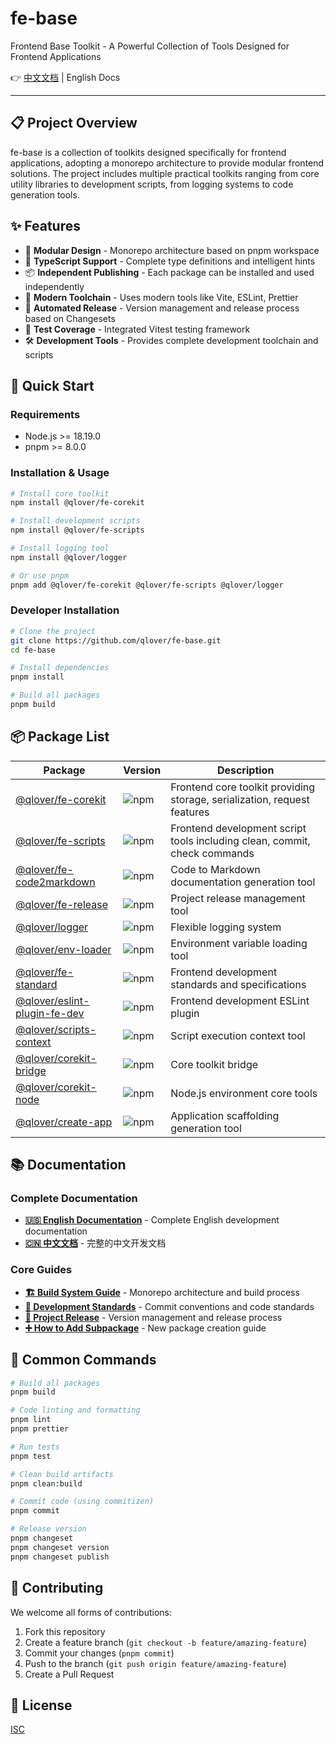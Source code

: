 # fe-base

Frontend Base Toolkit - A Powerful Collection of Tools Designed for Frontend Applications

👉 [中文文档](./README.md) | English Docs

---

## 📋 Project Overview

fe-base is a collection of toolkits designed specifically for frontend applications, adopting a monorepo architecture to provide modular frontend solutions. The project includes multiple practical toolkits ranging from core utility libraries to development scripts, from logging systems to code generation tools.

## ✨ Features

- 🎯 **Modular Design** - Monorepo architecture based on pnpm workspace
- 🔧 **TypeScript Support** - Complete type definitions and intelligent hints
- 📦 **Independent Publishing** - Each package can be installed and used independently
- 🚀 **Modern Toolchain** - Uses modern tools like Vite, ESLint, Prettier
- 🔄 **Automated Release** - Version management and release process based on Changesets
- 🧪 **Test Coverage** - Integrated Vitest testing framework
- 🛠️ **Development Tools** - Provides complete development toolchain and scripts

## 🚀 Quick Start

### Requirements

- Node.js >= 18.19.0
- pnpm >= 8.0.0

### Installation & Usage

```bash
# Install core toolkit
npm install @qlover/fe-corekit

# Install development scripts
npm install @qlover/fe-scripts

# Install logging tool
npm install @qlover/logger

# Or use pnpm
pnpm add @qlover/fe-corekit @qlover/fe-scripts @qlover/logger
```

### Developer Installation

```bash
# Clone the project
git clone https://github.com/qlover/fe-base.git
cd fe-base

# Install dependencies
pnpm install

# Build all packages
pnpm build
```

## 📦 Package List

| Package                                                                   | Version                                                           | Description                                                               |
| ------------------------------------------------------------------------- | ----------------------------------------------------------------- | ------------------------------------------------------------------------- |
| [@qlover/fe-corekit](./packages/fe-corekit/README_EN.md)                     | ![npm](https://img.shields.io/npm/v/@qlover/fe-corekit)           | Frontend core toolkit providing storage, serialization, request features  |
| [@qlover/fe-scripts](./packages/fe-scripts/README.md)                     | ![npm](https://img.shields.io/npm/v/@qlover/fe-scripts)           | Frontend development script tools including clean, commit, check commands |
| [@qlover/fe-code2markdown](./packages/fe-code2markdown/README_EN.md)         | ![npm](https://img.shields.io/npm/v/@qlover/fe-code2markdown)     | Code to Markdown documentation generation tool                            |
| [@qlover/fe-release](./packages/fe-release/README_EN.md)                     | ![npm](https://img.shields.io/npm/v/@qlover/fe-release)           | Project release management tool                                           |
| [@qlover/logger](./packages/logger/README_EN.md)                             | ![npm](https://img.shields.io/npm/v/@qlover/logger)               | Flexible logging system                                                   |
| [@qlover/env-loader](./packages/env-loader/README_EN.md)                     | ![npm](https://img.shields.io/npm/v/@qlover/env-loader)           | Environment variable loading tool                                         |
| [@qlover/fe-standard](./packages/fe-standard/README_EN.md)                   | ![npm](https://img.shields.io/npm/v/@qlover/fe-standard)          | Frontend development standards and specifications                         |
| [@qlover/eslint-plugin-fe-dev](./packages/eslint-plugin-fe-dev/README.md) | ![npm](https://img.shields.io/npm/v/@qlover/eslint-plugin-fe-dev) | Frontend development ESLint plugin                                        |
| [@qlover/scripts-context](./packages/scripts-context/README.md)           | ![npm](https://img.shields.io/npm/v/@qlover/scripts-context)      | Script execution context tool                                             |
| [@qlover/corekit-bridge](./packages/corekit-bridge/README_EN.md)             | ![npm](https://img.shields.io/npm/v/@qlover/corekit-bridge)       | Core toolkit bridge                                                       |
| [@qlover/corekit-node](./packages/corekit-node/README.md)                 | ![npm](https://img.shields.io/npm/v/@qlover/corekit-node)         | Node.js environment core tools                                            |
| [@qlover/create-app](./packages/create-app/README.md)                     | ![npm](https://img.shields.io/npm/v/@qlover/create-app)           | Application scaffolding generation tool                                   |

## 📚 Documentation

### Complete Documentation

- **[🇺🇸 English Documentation](./docs/en/index.md)** - Complete English development documentation
- **[🇨🇳 中文文档](./docs/zh/)** - 完整的中文开发文档

### Core Guides

- **[🏗️ Build System Guide](./docs/en/builder-guide/index.md)** - Monorepo architecture and build process
- **[📝 Development Standards](./docs/en/commit-convention.md)** - Commit conventions and code standards
- **[🚀 Project Release](./docs/en/project-release.md)** - Version management and release process
- **[➕ How to Add Subpackage](./docs/en/how-to-add-a-subpackage.md)** - New package creation guide

## 🔧 Common Commands

```bash
# Build all packages
pnpm build

# Code linting and formatting
pnpm lint
pnpm prettier

# Run tests
pnpm test

# Clean build artifacts
pnpm clean:build

# Commit code (using commitizen)
pnpm commit

# Release version
pnpm changeset
pnpm changeset version
pnpm changeset publish
```

## 🤝 Contributing

We welcome all forms of contributions:

1. Fork this repository
2. Create a feature branch (`git checkout -b feature/amazing-feature`)
3. Commit your changes (`pnpm commit`)
4. Push to the branch (`git push origin feature/amazing-feature`)
5. Create a Pull Request

## 📄 License

[ISC](./LICENSE)
